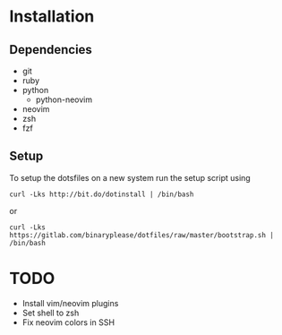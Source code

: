 # Installation

## Dependencies
- git
- ruby
- python
  - python-neovim
- neovim
- zsh
- fzf

## Setup

To setup the dotsfiles on a new system run the setup script using

```
curl -Lks http://bit.do/dotinstall | /bin/bash
```
or
```
curl -Lks https://gitlab.com/binaryplease/dotfiles/raw/master/bootstrap.sh | /bin/bash
```

# TODO
- Install vim/neovim plugins
- Set shell to zsh
- Fix neovim colors in SSH
